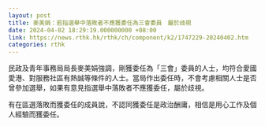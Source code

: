 ```yaml
---
layout: post
title: 麥美娟：若指選舉中落敗者不應獲委任為三會委員　屬於歧視
date: 2024-04-02 18:29:19.000000000 +08:00
link: https://news.rthk.hk/rthk/ch/component/k2/1747229-20240402.htm
categories: rthk
---
```


民政及青年事務局局長麥美娟強調，剛獲委任為「三會」委員的人士，均符合愛國愛港、對服務社區有熱誠等條件的人士。當局作出委任時，不會考慮相關人士是否曾參加選舉，如果有意見指選舉中落敗者不應獲委任，屬於歧視。

有在區選落敗而獲委任的成員說，不認同獲委任是政治酬庸，相信是用心工作及個人經驗而獲委任。

